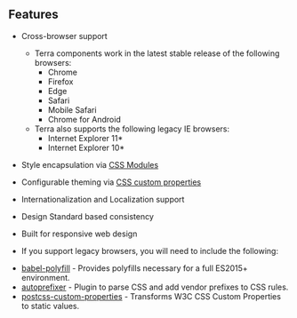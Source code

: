 ## Features

* Cross-browser support
  * Terra components work in the latest stable release of the following browsers:
    * Chrome
    * Firefox
    * Edge
    * Safari
    * Mobile Safari
    * Chrome for Android
  * Terra also supports the following legacy IE browsers:
    * Internet Explorer 11*
    * Internet Explorer 10*
* Style encapsulation via [CSS Modules](https://github.com/css-modules/css-modules)
* Configurable theming via [CSS custom properties](https://www.smashingmagazine.com/2017/04/start-using-css-custom-properties/)
* Internationalization and Localization support
* Design Standard based consistency
* Built for responsive web design

*  If you support legacy browsers, you will need to include the following:
- [babel-polyfill](https://github.com/babel/babel/tree/7.0/packages/babel-polyfill) - Provides polyfills necessary for a full ES2015+ environment.
- [autoprefixer](https://github.com/postcss/autoprefixer) - Plugin to parse CSS and add vendor prefixes to CSS rules.
- [postcss-custom-properties](https://github.com/postcss/postcss-custom-properties) - Transforms W3C CSS Custom Properties to static values.
